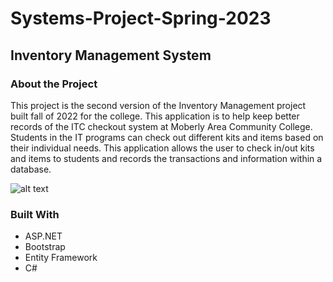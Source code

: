 # Systems-Project-Spring-2023


## Inventory Management System


### About the Project
This project is the second version of the Inventory Management project built fall of 2022 for the college.  This
application is to help keep better records of the ITC checkout system at Moberly Area Community College.  
Students in the IT programs can check out different kits and items based on their individual needs.  This 
application allows the user to check in/out kits and items to students and records the transactions and information
within a database.


![alt text](https://github.com/driftwood8891/Systems-Project-Spring-2023/blob/master/ASP_NET.png "Logo")

### Built With

* ASP.NET
* Bootstrap
* Entity Framework
* C#
